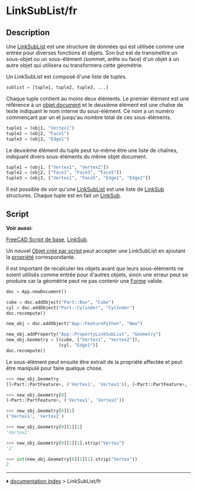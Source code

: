 # LinkSubList/fr
## Description

Une [LinkSubList](LinkSubList/fr.md) est une structure de données qui est utilisée comme une entrée pour diverses fonctions et objets. Son but est de transmettre un sous-objet ou un sous-élément (sommet, arête ou face) d\'un objet à un autre objet qui utilisera ou transformera cette géométrie.

Un LinkSubList est composé d\'une liste de tuples. 
```python
sublist = [tuple1, tuple2, tuple3, ...]
```

Chaque tuple contient au moins deux éléments. Le premier élément est une référence à un [objet document](App_DocumentObject/fr.md) et le deuxième élément est une chaîne de texte indiquant le nom interne du sous-élément. Ce nom a un numéro commençant par un et jusqu\'au nombre total de ces sous-éléments. 
```python
tuple1 = (obj1, "Vertex1")
tuple2 = (obj2, "Face1")
tuple3 = (obj3, "Edge1")
```

Le deuxième élément du tuple peut lui-même être une liste de chaînes, indiquant divers sous-éléments du même objet document. 
```python
tuple1 = (obj1, ["Vertex1", "Vertex2"])
tuple2 = (obj2, ["Face1", "Face3", "Face5"])
tuple3 = (obj3, ["Vertex1", "Face5", "Edge1", "Edge2"])
```

Il est possible de voir qu\'une [LinkSubList](LinkSubList/fr.md) est une liste de [LinkSub](LinkSub/fr.md) structures. Chaque tuple est en fait un [LinkSub](LinkSub/fr.md).

## Script


**Voir aussi:**

[FreeCAD Script de base](FreeCAD_Scripting_Basics/fr.md), [LinkSub](LinkSub/fr.md).

Un nouvel [Objet créé par script](scripted_objects/fr.md) peut accepter une LinkSubList en ajoutant la [propriété](property/fr.md) correspondante.

Il est important de recalculer les objets avant que leurs sous-éléments ne soient utilisés comme entrée pour d\'autres objets, sinon une erreur peut se produire car la géométrie peut ne pas contenir une [Forme](Part_TopoShape/fr.md) valide.


```python
doc = App.newDocument()

cube = doc.addObject("Part::Box", "Cube")
cyl = doc.addObject("Part::Cylinder", "Cylinder")
doc.recompute()

new_obj = doc.addObject("App::FeaturePython", "New")

new_obj.addProperty("App::PropertyLinkSubList", "Geometry")
new_obj.Geometry = [(cube, ["Vertex1", "Vertex2"]),
                    (cyl, "Edge1")]
doc.recompute()
```

Le sous-élément peut ensuite être extrait de la propriété affectée et peut être manipulé pour faire quelque chose. 
```python
>>> new_obj.Geometry
[(<Part::PartFeature>, ('Vertex1', 'Vertex2')), (<Part::PartFeature>, ('Edge1',))]

>>> new_obj.Geometry[0]
(<Part::PartFeature>, ('Vertex1', 'Vertex2'))

>>> new_obj.Geometry[0][1]
('Vertex1', 'Vertex2')

>>> new_obj.Geometry[0][1][1]
'Vertex2'

>>> new_obj.Geometry[0][1][1].strip("Vertex")
'2'

>>> int(new_obj.Geometry[0][1][1].strip("Vertex"))
2
```



---
⏵ [documentation index](../README.md) > LinkSubList/fr
